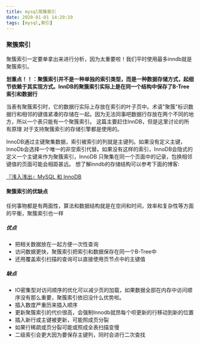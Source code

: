 ```yaml
---
title: mysql聚簇索引
date: 2020-01-01 14:29:19
tags: [mysql,索引]
---
```


### 聚簇索引
聚簇索引一定要单拿出来进行分析，因为太重要啦！我们平时使用最多inndb就是聚簇索引。

**划重点！！：聚簇索引并不是一种单独的索引类型，而是一种数据存储方式，起细节依赖于其实现方式。InnDB的聚簇索引实际上是在同一个结构中保存了B-Tree索引和数据行**

当表有聚簇索引时，它的数据行实际上存放在索引的叶子页中。术语"聚簇"标识数据行和相邻的键值紧凑的存储在一起。因为无法同事吧数据行存放在两个不同的地方，所以一个表只能有一个聚簇索引。
这篇主要赶住InnDB，但是这里讨论的所有原理 对于支持聚簇索引的存储引擎都是使用的。

InnoDB通过主键聚集数据，索引被索引的列就是主键列。如果没有定义主键，InnoDb会选择一个唯一的非空索引代替。如果没有这样的索引，InnoDB会隐式的定义一个主键来作为聚簇索引，InnoDB 只聚集在同一个页面中的记录，包换相邻键值的页面可能会相距甚远。
想了解inndb的存储结构可以参考下面的博客:

[『浅入浅出』MySQL 和 InnoDB](https://draveness.me/mysql-innodb)

#### 聚簇索引的优缺点
任何事物都是有两面性，算法和数据结构就是在空间和时间，效率和复杂性等方面的平衡，聚簇索引也一样

##### 优点
- 把相关数据放在一起方便一次性查询
- 访问数据更快，聚簇索引把索引和数据保存在同一个B-Tree中
- 还用覆盖索引扫描的查询可以直接使用页节点中的主键值

##### 缺点
- IO密集型对访问顺序的优化可以减少页的加载，如果数据全部在内存中访问顺序没有那么重要，聚簇索引依旧没什么优势啦。
- 插入数度严重历来插入顺序
- 更新聚簇索引的代价很高，会强制Innodb就昂每个呗更新的行移动到新的位置
- 插入新行或主键被更新，可能照成页分裂
- 如果行稀疏或页分裂可能或照成全表扫描变慢
- 二级索引会更大因为要保存主键列，同时会进行二次查找